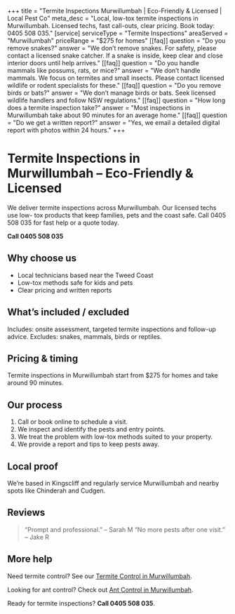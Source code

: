 +++
title = "Termite Inspections Murwillumbah | Eco-Friendly & Licensed | Local Pest Co"
meta_desc = "Local, low-tox termite inspections in Murwillumbah. Licensed techs, fast call-outs, clear pricing. Book today: 0405 508 035."
[service]
serviceType = "Termite Inspections"
areaServed = "Murwillumbah"
priceRange = "$275 for homes"
[[faq]]
question = "Do you remove snakes?"
answer = "We don’t remove snakes. For safety, please contact a licensed snake catcher. If a snake is inside, keep clear and close interior doors until help arrives."
[[faq]]
question = "Do you handle mammals like possums, rats, or mice?"
answer = "We don’t handle mammals. We focus on termites and small insects. Please contact licensed wildlife or rodent specialists for these."
[[faq]]
question = "Do you remove birds or bats?"
answer = "We don’t manage birds or bats. Seek licensed wildlife handlers and follow NSW regulations."
[[faq]]
question = "How long does a termite inspection take?"
answer = "Most inspections in Murwillumbah take about 90 minutes for an average home."
[[faq]]
question = "Do we get a written report?"
answer = "Yes, we email a detailed digital report with photos within 24 hours."
+++

# Termite Inspections in Murwillumbah – Eco-Friendly & Licensed

We deliver termite inspections across Murwillumbah. Our licensed techs use low-
tox products that keep families, pets and the coast safe. Call 0405 508 035 for
fast help or a quote today.

**Call 0405 508 035**

## Why choose us

- Local technicians based near the Tweed Coast
- Low-tox methods safe for kids and pets
- Clear pricing and written reports

## What’s included / excluded

Includes: onsite assessment, targeted termite inspections and follow-up advice. Excludes: snakes, mammals, birds or reptiles.

## Pricing & timing

Termite inspections in Murwillumbah start from $275 for homes and take around 90 minutes.

## Our process

1. Call or book online to schedule a visit.
2. We inspect and identify the pests and entry points.
3. We treat the problem with low-tox methods suited to your property.
4. We provide a report and tips to keep pests away.

## Local proof

We’re based in Kingscliff and regularly service Murwillumbah and nearby spots like Chinderah and Cudgen.

## Reviews

> “Prompt and professional.” – Sarah M
> “No more pests after one visit.” – Jake R

## More help

Need termite control? See our [Termite Control in Murwillumbah](/termite-control-murwillumbah/).

Looking for ant control? Check out [Ant Control in Murwillumbah](/ant-control-murwillumbah/).

Ready for termite inspections? **Call 0405 508 035**.
